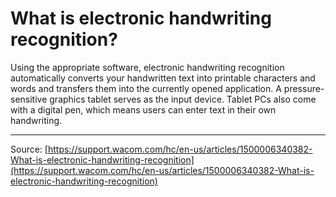 # What is electronic handwriting recognition?

Using the appropriate software, electronic handwriting recognition automatically converts your handwritten text into printable characters and words and transfers them into the currently opened application. A pressure-sensitive graphics tablet serves as the input device. Tablet PCs also come with a digital pen, which means users can enter text in their own handwriting.

---
Source: [https://support.wacom.com/hc/en-us/articles/1500006340382-What-is-electronic-handwriting-recognition](https://support.wacom.com/hc/en-us/articles/1500006340382-What-is-electronic-handwriting-recognition)
